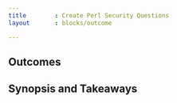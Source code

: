 ```yaml
---
title        : Create Perl Security Questions
layout       : blocks/outcome

---
```



## Outcomes



## Synopsis and Takeaways
